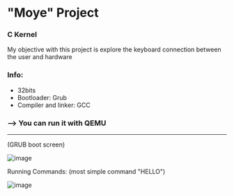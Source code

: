 # "Moye" Project

### C Kernel

My objective with this project is explore the keyboard connection between the user and hardware

### Info:

- 32bits
- Bootloader: Grub
- Compiler and linker: GCC

### --> You can run it with QEMU

---

(GRUB boot screen)

![image](https://github.com/SerjeiMikailov/moye/assets/75023574/41c23315-53c1-4780-8f5b-8d8dbda068d6)

Running Commands: (most simple command "HELLO")

![image](https://github.com/SerjeiMikailov/moye/assets/75023574/6dfff41f-8d42-4464-8782-3d8a2420382d)



